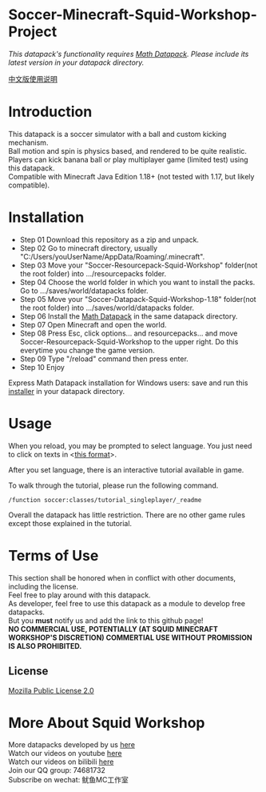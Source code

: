 # Soccer-Minecraft-Squid-Workshop-Project

*This datapack's functionality requires [Math Datapack](https://github.com/MingshiYangUIUC/Math-Minecraft-Squid-Workshop-Project). Please include its latest version in your datapack directory.*

[中文版使用说明](https://github.com/MingshiYangUIUC/Soccer-Minecraft-Squid-Workshop-Project/blob/main/README_CN.md)

# Introduction
This datapack is a soccer simulator with a ball and custom kicking mechanism.\
Ball motion and spin is physics based, and rendered to be quite realistic.\
Players can kick banana ball or play multiplayer game (limited test) using this datapack.\
Compatible with Minecraft Java Edition 1.18+ (not tested with 1.17, but likely compatible).

# Installation
- Step 01 Download this repository as a zip and unpack.
- Step 02 Go to minecraft directory, usually "C:/Users/youUserName/AppData/Roaming/.minecraft".
- Step 03 Move your "Soccer-Resourcepack-Squid-Workshop" folder(not the root folder) into .../resourcepacks folder.
- Step 04 Choose the world folder in which you want to install the packs. Go to .../saves/world/datapacks folder.
- Step 05 Move your "Soccer-Datapack-Squid-Workshop-1.18" folder(not the root folder) into .../saves/world/datapacks folder.
- Step 06 Install the [Math Datapack](https://github.com/MingshiYangUIUC/Math-Minecraft-Squid-Workshop-Project) in the same datapack directory.
- Step 07 Open Minecraft and open the world.
- Step 08 Press Esc, click options... and resourcepacks... and move Soccer-Resourcepack-Squid-Workshop to the upper right. Do this everytime you change the game version.
- Step 09 Type "/reload" command then press enter.
- Step 10 Enjoy 

Express Math Datapack installation for Windows users: save and run this [installer](https://github.com/MingshiYangUIUC/Math-Minecraft-Squid-Workshop-Project/blob/main/swMath_sync.bat) in your datapack directory.

# Usage
When you reload, you may be prompted to select language. You just need to click on texts in <<ins>this format</ins>>.

After you set language, there is an interactive tutorial available in game. 

To walk through the tutorial, please run the following command. 

    /function soccer:classes/tutorial_singleplayer/_readme

Overall the datapack has little restriction. There are no other game rules except those explained in the tutorial.

# Terms of Use
This section shall be honored when in conflict with other documents, including the license. \
Feel free to play around with this datapack. \
As developer, feel free to use this datapack as a module to develop free datapacks. \
But you **must** notify us and add the link to this github page! \
**NO COMMERCIAL USE, POTENTIALLY (AT SQUID MINECRAFT WORKSHOP'S DISCRETION) COMMERTIAL USE WITHOUT PROMISSION IS ALSO PROHIBITED.** 
## License
[Mozilla Public License 2.0](https://github.com/MingshiYangUIUC/Autoaim-Minecraft-Squid-Workshop-Project/blob/main/LICENSE)


# More About Squid Workshop
More datapacks developed by us [here](https://github.com/Squid-Workshop/MinecraftDatapacksProject) \
Watch our videos on youtube [here](https://www.youtube.com/channel/UCwPMgfjjh2d7fFqQ1PXHP7w) \
Watch our videos on bilibili [here](https://space.bilibili.com/649645265?from=search&seid=778816111336987286) \
Join our QQ group: 74681732 \
Subscribe on wechat: 鱿鱼MC工作室 
